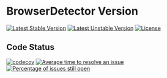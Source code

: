 # BrowserDetector Version

[![Latest Stable Version](https://poser.pugx.org/mimmi20/browser-detector-version/v/stable?format=flat-square)](https://packagist.org/packages/mimmi20/browser-detector-version)
[![Latest Unstable Version](https://poser.pugx.org/mimmi20/browser-detector-version/v/unstable?format=flat-square)](https://packagist.org/packages/mimmi20/browser-detector-version)
[![License](https://poser.pugx.org/mimmi20/browser-detector-version/license?format=flat-square)](https://packagist.org/packages/mimmi20/browser-detector-version)

## Code Status

[![codecov](https://codecov.io/gh/mimmi20/version/branch/master/graph/badge.svg)](https://codecov.io/gh/mimmi20/version)
[![Average time to resolve an issue](https://isitmaintained.com/badge/resolution/mimmi20/version.svg)](https://isitmaintained.com/project/mimmi20/version "Average time to resolve an issue")
[![Percentage of issues still open](https://isitmaintained.com/badge/open/mimmi20/version.svg)](https://isitmaintained.com/project/mimmi20/version "Percentage of issues still open")
